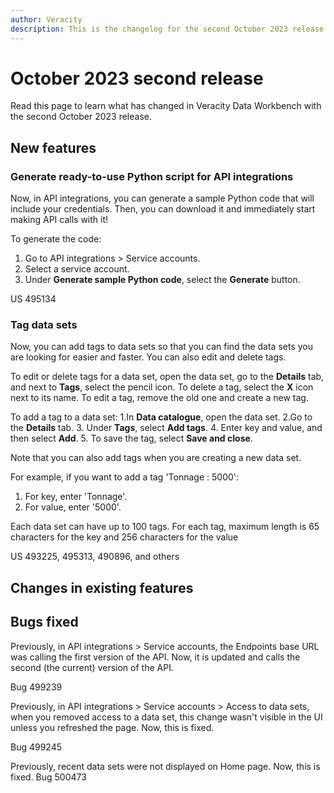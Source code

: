 ```yaml
---
author: Veracity
description: This is the changelog for the second October 2023 release of Data Workbench.
---
```


# October 2023 second release

Read this page to learn what has changed in Veracity Data Workbench with the second October 2023 release.

## New features

### Generate ready-to-use Python script for API integrations

Now, in API integrations, you can generate a sample Python code that will include your credentials. Then, you can download it and immediately start making API calls with it!

To generate the code:
1. Go to API integrations > Service accounts.
2. Select a service account.
3. Under **Generate sample Python code**, select the **Generate** button.

US 495134

### Tag data sets

Now, you can add tags to data sets so that you can find the data sets you are looking for easier and faster. You can also edit and delete tags.

To edit or delete tags for a data set, open the data set, go to the **Details** tab, and next to **Tags**, select the pencil icon. To delete a tag, select the **X** icon next to its name. To edit a tag, remove the old one and create a new tag.

To add a tag to a data set:
1.In **Data catalogue**, open the data set.
2.Go to the **Details** tab.
3. Under **Tags**, select **Add tags**.
4. Enter key and value, and then select **Add**.
5. To save the tag, select **Save and close**.

Note that you can also add tags when you are creating a new data set.

For example, if you want to add a tag 'Tonnage : 5000':
1. For key, enter 'Tonnage'.
2. For value, enter '5000'.

Each data set can have up to 100 tags. For each tag, maximum length is 65 characters for the key and 256 characters for the value

US 493225, 495313, 490896, and others

## Changes in existing features

## Bugs fixed

Previously, in API integrations > Service accounts, the Endpoints base URL was calling the first version of the API. Now, it is updated and calls the second (the current) version of the API.

Bug 499239

Previously, in API integrations > Service accounts > Access to data sets, when you removed access to a data set, this change wasn't visible in the UI unless you refreshed the page. Now, this is fixed.

Bug 499245

Previously, recent data sets were not displayed on Home page. Now, this is fixed.
Bug 500473


